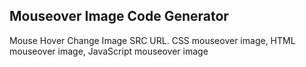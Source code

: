 ## Mouseover Image Code Generator
 
Mouse Hover Change Image SRC URL. CSS mouseover image, HTML mouseover image, JavaScript mouseover image
